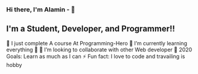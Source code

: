 ### Hi there, I'm Alamin - 👋

## I'm a Student, Developer, and Programmer!!

🔭 I just complete A course At Programming-Hero
🌱 I’m currently learning everything 🤣
👯 I’m looking to collaborate with other Web developer
🥅 2020 Goals: Learn as much as I can
⚡ Fun fact: I love to code and travailing is hobby
